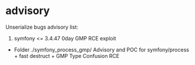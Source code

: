 # advisory
Unserialize bugs advisory list:

1) symfony <= 3.4.47 0day GMP RCE exploit                                                                           
- Folder ./symfony_process_gmp/ 
Advisory and POC for symfony/process + fast destruct + GMP Type Confusion RCE